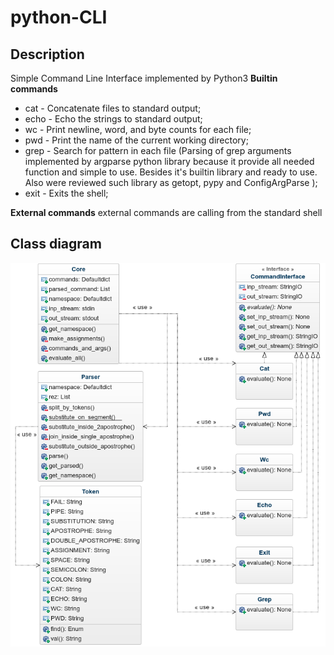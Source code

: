 # python-CLI

## Description
Simple Command Line Interface implemented by Python3
**Builtin commands**
  - cat - Concatenate files to standard output;
  - echo - Echo the strings to standard output;
  - wc - Print newline, word, and byte counts for each file;
  - pwd - Print the name of the current working directory;
  - grep - Search for pattern in each file (Parsing of grep arguments implemented by argparse python library because  it provide all needed function and simple to use. Besides it's builtin library and ready to use. Also were reviewed such library as getopt, pypy and ConfigArgParse
);
  - exit - Exits the shell;

**External commands**
external commands are calling from the standard shell

## Class diagram
![diagram](https://raw.githubusercontent.com/AntonCoon/python-CLI/task-2/class-diagram.png)
